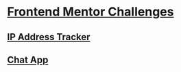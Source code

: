 # [Frontend Mentor Challenges](https://bntharu-femc.netlify.app/)

## [IP Address Tracker](https://bntharu-femc.netlify.app/ip-address-tracker-master/)

## [Chat App](https://bntharu-femc.netlify.app/chat-app-css-illustration/)
